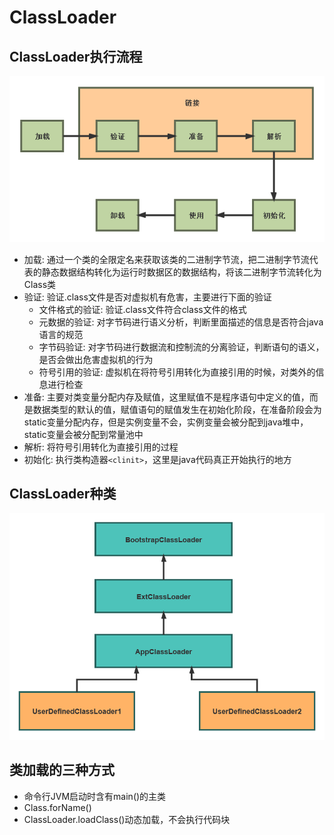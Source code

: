 # ClassLoader

## ClassLoader执行流程

<div align=center><img src="/assets/classloader1.png"/></div>

* 加载: 通过一个类的全限定名来获取该类的二进制字节流，把二进制字节流代表的静态数据结构转化为运行时数据区的数据结构，将该二进制字节流转化为Class类
* 验证: 验证.class文件是否对虚拟机有危害，主要进行下面的验证
  * 文件格式的验证: 验证.class文件符合class文件的格式
  * 元数据的验证: 对字节码进行语义分析，判断里面描述的信息是否符合java语言的规范
  * 字节码验证: 对字节码进行数据流和控制流的分离验证，判断语句的语义，是否会做出危害虚拟机的行为
  * 符号引用的验证: 虚拟机在将符号引用转化为直接引用的时候，对类外的信息进行检查
* 准备: 主要对类变量分配内存及赋值，这里赋值不是程序语句中定义的值，而是数据类型的默认的值，赋值语句的赋值发生在初始化阶段，在准备阶段会为static变量分配内存，但是实例变量不会，实例变量会被分配到java堆中，static变量会被分配到常量池中
* 解析: 将符号引用转化为直接引用的过程
* 初始化: 执行类构造器`<clinit>`，这里是java代码真正开始执行的地方

## ClassLoader种类

<div align=center><img src="/assets/classloader2.png"></div>

## 类加载的三种方式

* 命令行JVM启动时含有main()的主类
* Class.forName()
* ClassLoader.loadClass()动态加载，不会执行代码块